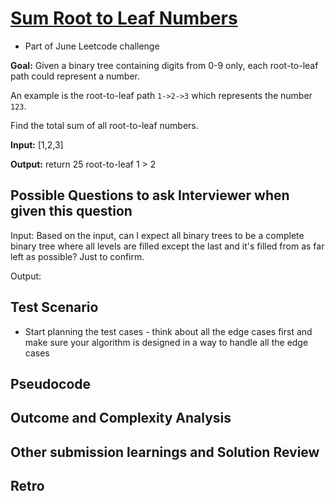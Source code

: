 # [Sum Root to Leaf Numbers](https://leetcode.com/problems/sum-root-to-leaf-numbers/)
* Part of June Leetcode challenge

**Goal:** 
Given a binary tree containing digits from 0-9 only, each root-to-leaf path could represent a number.

An example is the root-to-leaf path `1->2->3` which represents the number `123`.

Find the total sum of all root-to-leaf numbers.

**Input:**
[1,2,3]


**Output:**
return 25
root-to-leaf 1 > 2


## Possible Questions to ask Interviewer when given this question

Input: Based on the input, can I expect all binary trees to be a complete binary tree where all levels are filled except the last and it's filled from as far left as possible? Just to confirm. 

Output:

## Test Scenario

- Start planning the test cases - think about all the edge cases first and make sure your algorithm is designed in a way to handle all the edge cases

## Pseudocode


## Outcome and Complexity Analysis


## Other submission learnings and Solution Review

## Retro
